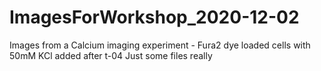 # ImagesForWorkshop_2020-12-02
Images from a Calcium imaging experiment - Fura2 dye loaded cells with 50mM KCl added after t-04
Just some files really
